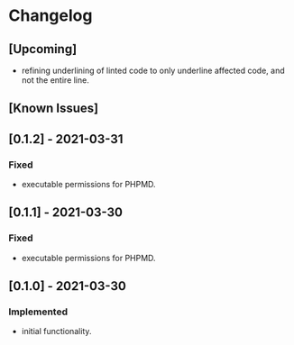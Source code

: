 # Changelog
## [Upcoming]
- refining underlining of linted code to only underline affected code, and not the entire line.

## [Known Issues]

## [0.1.2] - 2021-03-31
### Fixed
- executable permissions for PHPMD.

## [0.1.1] - 2021-03-30
### Fixed
- executable permissions for PHPMD.

## [0.1.0] - 2021-03-30
### Implemented
- initial functionality.
